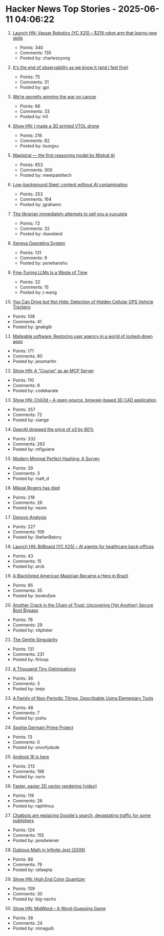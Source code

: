 # Hacker News Top Stories - 2025-06-11 04:06:22

1. [Launch HN: Vassar Robotics (YC X25) – $219 robot arm that learns new skills](undefined)
   - Points: 340
   - Comments: 135
   - Posted by: charleszyong

2. [It's the end of observability as we know it (and I feel fine)](https://www.honeycomb.io/blog/its-the-end-of-observability-as-we-know-it-and-i-feel-fine)
   - Points: 75
   - Comments: 31
   - Posted by: gpi

3. [We’re secretly winning the war on cancer](https://www.vox.com/health/415812/cancer-death-rates-myeloma-immunotherapy-smoking)
   - Points: 66
   - Comments: 33
   - Posted by: lr0

4. [Show HN: I made a 3D printed VTOL drone](https://www.tsungxu.com/p/i-made-a-3d-printed-vtol-that-can)
   - Points: 216
   - Comments: 82
   - Posted by: tsungxu

5. [Magistral — the first reasoning model by Mistral AI](https://mistral.ai/news/magistral)
   - Points: 653
   - Comments: 300
   - Posted by: meetpateltech

6. [Low-background Steel: content without AI contamination](https://blog.jgc.org/2025/06/low-background-steel-content-without-ai.html)
   - Points: 253
   - Comments: 164
   - Posted by: jgrahamc

7. [The librarian immediately attempts to sell you a vuvuzela](https://kaveland.no/posts/2025-06-06-library)
   - Points: 72
   - Comments: 32
   - Posted by: rkaveland

8. [Xeneva Operating System](https://github.com/manaskamal/XenevaOS)
   - Points: 131
   - Comments: 9
   - Posted by: psnehanshu

9. [Fine-Tuning LLMs Is a Waste of Time](https://codinginterviewsmadesimple.substack.com/p/fine-tuning-llms-is-a-huge-waste)
   - Points: 32
   - Comments: 15
   - Posted by: j-wang

10. [You Can Drive but Not Hide: Detection of Hidden Cellular GPS Vehicle Trackers](https://www.researchgate.net/publication/391704077_You_Can_Drive_But_You_Cannot_Hide_Detection_of_Hidden_Cellular_GPS_Vehicle_Trackers)
   - Points: 108
   - Comments: 41
   - Posted by: gnabgib

11. [Malleable software: Restoring user agency in a world of locked-down apps](https://www.inkandswitch.com/essay/malleable-software/)
   - Points: 171
   - Comments: 80
   - Posted by: jessmartin

12. [Show HN: A “Course” as an MCP Server](https://mastra.ai/course)
   - Points: 110
   - Comments: 8
   - Posted by: codekarate

13. [Show HN: Chili3d – A open-source, browser-based 3D CAD application](undefined)
   - Points: 257
   - Comments: 72
   - Posted by: xiange

14. [OpenAI dropped the price of o3 by 80%](https://twitter.com/sama/status/1932434606558462459)
   - Points: 332
   - Comments: 292
   - Posted by: mfiguiere

15. [Modern Minimal Perfect Hashing: A Survey](https://arxiv.org/abs/2506.06536)
   - Points: 29
   - Comments: 3
   - Posted by: matt_d

16. [Mikeal Rogers has died](https://b.h4x.zip/mikeal/)
   - Points: 218
   - Comments: 26
   - Posted by: neom

17. [Denuvo Analysis](https://connorjaydunn.github.io/blog/posts/denuvo-analysis/)
   - Points: 227
   - Comments: 109
   - Posted by: StefanBatory

18. [Launch HN: BitBoard (YC X25) – AI agents for healthcare back-offices](undefined)
   - Points: 43
   - Comments: 15
   - Posted by: arcb

19. [A Blacklisted American Magician Became a Hero in Brazil](https://www.wsj.com/lifestyle/careers/magician-brazil-national-celebrity-d31f547a)
   - Points: 95
   - Comments: 35
   - Posted by: bookofjoe

20. [Another Crack in the Chain of Trust: Uncovering (Yet Another) Secure Boot Bypass](https://www.binarly.io/blog/another-crack-in-the-chain-of-trust)
   - Points: 76
   - Comments: 29
   - Posted by: vitplister

21. [The Gentle Singularity](https://blog.samaltman.com/the-gentle-singularity)
   - Points: 131
   - Comments: 231
   - Posted by: firloop

22. [A Thousand Tiny Optimisations](https://leejo.github.io/2025/06/08/alttpr/)
   - Points: 36
   - Comments: 3
   - Posted by: leejo

23. [A Family of Non-Periodic Tilings, Describable Using Elementary Tools](https://arxiv.org/abs/2506.07638)
   - Points: 48
   - Comments: 7
   - Posted by: joshu

24. [Sophie Germain Prime Project](https://palaiologos.rocks/sophie-germain/)
   - Points: 13
   - Comments: 0
   - Posted by: snoofydude

25. [Android 16 is here](https://blog.google/products/android/android-16/)
   - Points: 213
   - Comments: 198
   - Posted by: nsriv

26. [Faster, easier 2D vector rendering [video]](https://www.youtube.com/watch?v=_sv8K190Zps)
   - Points: 119
   - Comments: 28
   - Posted by: raphlinus

27. [Chatbots are replacing Google's search, devastating traffic for some publishers](https://www.wsj.com/tech/ai/google-ai-news-publishers-7e687141)
   - Points: 124
   - Comments: 155
   - Posted by: jaredwiener

28. [Dubious Math in Infinite Jest (2009)](https://www.thehowlingfantods.com/dfw/dubious-math-in-infinite-jest.html)
   - Points: 88
   - Comments: 79
   - Posted by: rafaepta

29. [Show HN: High End Color Quantizer](https://github.com/big-nacho/patolette)
   - Points: 109
   - Comments: 30
   - Posted by: big-nacho

30. [Show HN: MidWord – A Word-Guessing Game](https://midword.com/)
   - Points: 38
   - Comments: 24
   - Posted by: minaguib


